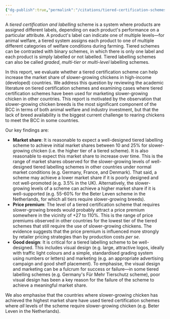 ```yaml
---
{"dg-publish":true,"permalink":"/citations/tiered-certification-schemes-for-slower-growing-chicken-animal-ask/","created":"2025-10-16T10:59:55.620+01:00","updated":"2025-10-16T10:59:55.933+01:00"}
---
```


A *tiered certification and labelling* scheme is a system where products are assigned different labels, depending on each product's performance on a particular attribute. A product's label can indicate one of multiple levels—for animal welfare, a tiered system assigns each product to one of multiple different categories of welfare conditions during farming. Tiered schemes can be contrasted with binary schemes, in which there is only one label and each product is simply labelled or not labelled. Tiered labelling schemes can also be called *graded*, *multi-tier* or *multi-level* labelling schemes.

In this report, we evaluate whether a tiered certification scheme can help increase the market share of slower-growing chickens in high-income (developed) countries. We address this question by reviewing the academic literature on tiered certification schemes and examining cases where tiered certification schemes have been used for marketing slower-growing chicken in other countries. This report is motivated by the observation that slower-growing chicken breeds is the most significant component of the BCC in terms of both animal welfare and industry investment, but that the lack of breed availability is the biggest current challenge to rearing chickens to meet the BCC in some countries.

Our key findings are:

*   **Market share**: It is reasonable to expect a well-designed tiered labelling scheme to achieve initial market shares between 10 and 25% for slower-growing chicken (i.e. the higher tier of a tiered scheme). It is also reasonable to expect this market share to increase over time. This is the range of market shares observed for the slower-growing levels of well-designed tiered labelling schemes in other countries under normal market conditions (e.g. Germany, France, and Denmark). That said, a scheme may achieve a lower market share if it is poorly designed and not well-promoted (e.g. 3.5% in the UK). Alternatively, the slower-growing levels of a scheme can achieve a higher market share if it is well-supported (e.g. 55-60% for the Beter Leven scheme in the Netherlands, for which all tiers require slower-growing breeds).
*   **Price premium**: The level of a tiered certification scheme that requires slower-growing breeds would probably attract a price premium somewhere in the vicinity of +27 to 110%. This is the range of price premiums observed in other countries for the lowest tier of the tiered schemes that still require the use of slower-growing chickens. The evidence suggests that the price premium is influenced more strongly by retailer pricing strategies than by production costs *per se*.
*   **Good design**: It is critical for a tiered labelling scheme to be well-designed. This includes visual design (e.g. large, attractive logos, ideally with traffic light colours and a simple, standardised grading system using numbers or letters) and marketing (e.g. an appropriate advertising campaign and good shelf placement). To emphasise, the visual design and marketing can be a fulcrum for success or failure—in some tiered labelling schemes (e.g. Germany's Für Mehr Tierschutz scheme), poor visual design has been a key reason for the failure of the scheme to achieve a meaningful market share.

We also emphasise that the countries where slower-growing chicken has achieved the highest market share have used tiered certification schemes where *all* levels of the scheme require slower-growing chicken (e.g. Beter Leven in the Netherlands).